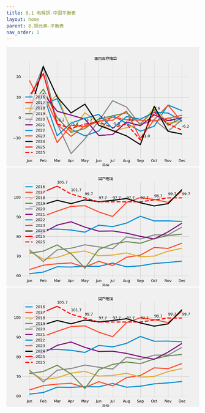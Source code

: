 ```yaml
---
title: 8.1 电解铜-中国平衡表
layout: home
parent: 8.铜元素-平衡表
nav_order: 1
---
```




<img src="Charts/%E5%9B%BD%E5%86%85%E5%BA%93%E5%AD%98%E6%8E%A8%E7%AE%97.png" alt="平衡表平衡">


<img src="Charts/%E5%9B%BD%E4%BA%A7%E7%94%B5%E9%93%9C.png" alt="平衡表电铜产量">


<img src="Charts/%E5%9B%BD%E4%BA%A7%E7%94%B5%E9%93%9C.png" alt="平衡表电铜产量">